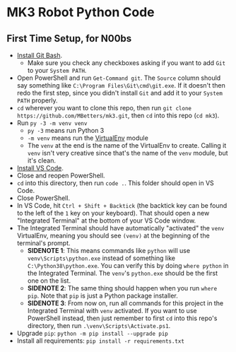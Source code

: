 # MK3 Robot Python Code

## First Time Setup, for N00bs

- [Install Git Bash](https://git-scm.com/downloadshttps://git-scm.com/downloads).
  - Make sure you check any checkboxes asking if you want to add `Git` to your `System PATH`.
- Open PowerShell and run `Get-Command git`. The `Source` column should say something like `C:\Program Files\Git\cmd\git.exe`. If it doesn't then redo the first step, since you didn't install `Git` and add it to your `System PATH` properly.
- `cd` wherever you want to clone this repo, then run `git clone https://github.com/MBetters/mk3.git`, then `cd` into this repo (`cd mk3`).
- Run `py -3 -m venv venv`
  - `py -3` means run Python 3
  - `-m venv` means run the [VirtualEnv](https://docs.python.org/3.8/library/venv.html) module
  - The `venv` at the end is the name of the VirtualEnv to create. Calling it `venv` isn't very creative since that's the name of the `venv` module, but it's clean.
- [Install VS Code](https://code.visualstudio.com/download).
- Close and reopen PowerShell.
- `cd` into this directory, then run `code .`. This folder should open in VS Code.
- Close PowerShell.
- In VS Code, hit `Ctrl + Shift + Backtick` (the backtick key can be found to the left of the `1` key on your keyboard). That should open a new "Integrated Terminal" at the bottom of your VS Code window.
- The Integrated Terminal should have automatically "activated" the `venv` VirtualEnv, meaning you should see `(venv)` at the beginning of the terminal's prompt.
  - **SIDENOTE 1**: This means commands like `python` will use `venv\Scripts\python.exe` instead of something like `C:\Python38\python.exe`. You can verify this by doing `where python` in the Integrated Terminal. The `venv`'s `python.exe` should be the first one on the list.
  - **SIDENOTE 2**: The same thing should happen when you run `where pip`. Note that `pip` is just a Python package installer.
  - **SIDENOTE 3**: From now on, run all commands for this project in the Integrated Terminal with `venv` activated. If you want to use PowerShell instead, then just remember to first `cd` into this repo's directory, then run `.\venv\Scripts\Activate.ps1`.
- Upgrade `pip`: `python -m pip install --upgrade pip`
- Install all requirements: `pip install -r requirements.txt`
